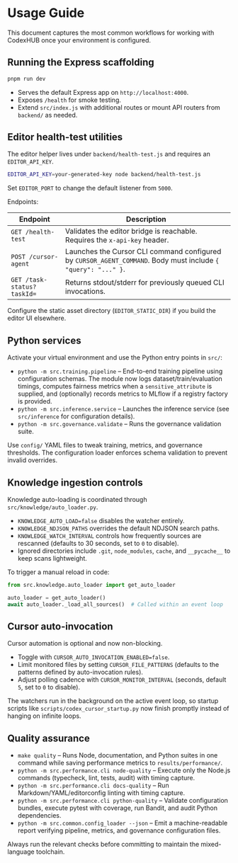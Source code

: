 # Usage Guide

This document captures the most common workflows for working with CodexHUB once your environment is configured.

## Running the Express scaffolding

```bash
pnpm run dev
```

- Serves the default Express app on `http://localhost:4000`.
- Exposes `/health` for smoke testing.
- Extend `src/index.js` with additional routes or mount API routers from `backend/` as needed.

## Editor health-test utilities

The editor helper lives under `backend/health-test.js` and requires an `EDITOR_API_KEY`.

```bash
EDITOR_API_KEY=your-generated-key node backend/health-test.js
```

Set `EDITOR_PORT` to change the default listener from `5000`.

Endpoints:

| Endpoint                   | Description                                                                                                   |
| -------------------------- | ------------------------------------------------------------------------------------------------------------- |
| `GET /health-test`         | Validates the editor bridge is reachable. Requires the `x-api-key` header.                                    |
| `POST /cursor-agent`       | Launches the Cursor CLI command configured by `CURSOR_AGENT_COMMAND`. Body must include `{ "query": "..." }`. |
| `GET /task-status?taskId=` | Returns stdout/stderr for previously queued CLI invocations.                                                  |

Configure the static asset directory (`EDITOR_STATIC_DIR`) if you build the editor UI elsewhere.

## Python services

Activate your virtual environment and use the Python entry points in `src/`:

- `python -m src.training.pipeline` – End-to-end training pipeline using configuration schemas. The
  module now logs dataset/train/evaluation timings, computes fairness metrics when a
  `sensitive_attribute` is supplied, and (optionally) records metrics to MLflow if a registry factory
  is provided.
- `python -m src.inference.service` – Launches the inference service (see `src/inference` for configuration details).
- `python -m src.governance.validate` – Runs the governance validation suite.

Use `config/` YAML files to tweak training, metrics, and governance thresholds. The configuration loader enforces schema validation to prevent invalid overrides.

## Knowledge ingestion controls

Knowledge auto-loading is coordinated through `src/knowledge/auto_loader.py`.

- `KNOWLEDGE_AUTO_LOAD=false` disables the watcher entirely.
- `KNOWLEDGE_NDJSON_PATHS` overrides the default NDJSON search paths.
- `KNOWLEDGE_WATCH_INTERVAL` controls how frequently sources are rescanned (defaults to 30 seconds, set to `0` to disable).
- Ignored directories include `.git`, `node_modules`, `cache`, and `__pycache__` to keep scans lightweight.

To trigger a manual reload in code:

```python
from src.knowledge.auto_loader import get_auto_loader

auto_loader = get_auto_loader()
await auto_loader._load_all_sources()  # Called within an event loop
```

## Cursor auto-invocation

Cursor automation is optional and now non-blocking.

- Toggle with `CURSOR_AUTO_INVOCATION_ENABLED=false`.
- Limit monitored files by setting `CURSOR_FILE_PATTERNS` (defaults to the patterns defined by auto-invocation rules).
- Adjust polling cadence with `CURSOR_MONITOR_INTERVAL` (seconds, default `5`, set to `0` to disable).

The watchers run in the background on the active event loop, so startup scripts like `scripts/codex_cursor_startup.py` now finish promptly instead of hanging on infinite loops.

## Quality assurance

- `make quality` – Runs Node, documentation, and Python suites in one command while saving
  performance metrics to `results/performance/`.
- `python -m src.performance.cli node-quality` – Execute only the Node.js commands (typecheck, lint,
  tests, audit) with timing capture.
- `python -m src.performance.cli docs-quality` – Run Markdown/YAML/editorconfig linting with timing
  capture.
- `python -m src.performance.cli python-quality` – Validate configuration bundles, execute pytest
  with coverage, run Bandit, and audit Python dependencies.
- `python -m src.common.config_loader --json` – Emit a machine-readable report verifying pipeline,
  metrics, and governance configuration files.

Always run the relevant checks before committing to maintain the mixed-language toolchain.
